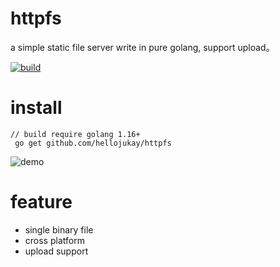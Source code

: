 # httpfs
a simple static file server write in pure golang, support upload。


[![build](https://github.com/hellojukay/httpfs/actions/workflows/go-build.yml/badge.svg?event=push)](https://github.com/hellojukay/httpfs/actions/workflows/go-build.yml)


# install
```shell
// build require golang 1.16+
 go get github.com/hellojukay/httpfs
 ```
![demo](demo.gif)
# feature
* single binary file
* cross platform
* upload support
